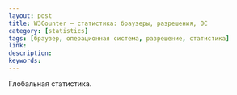 ```yaml
---
layout: post
title: W3Counter — cтатистика: браузеры, разрешения, ОС
category: [statistics]
tags: [браузер, операционная система, разрешение, статистика]
link:
description:
keywords:
---
```


<p>Глобальная статистика.</p>
